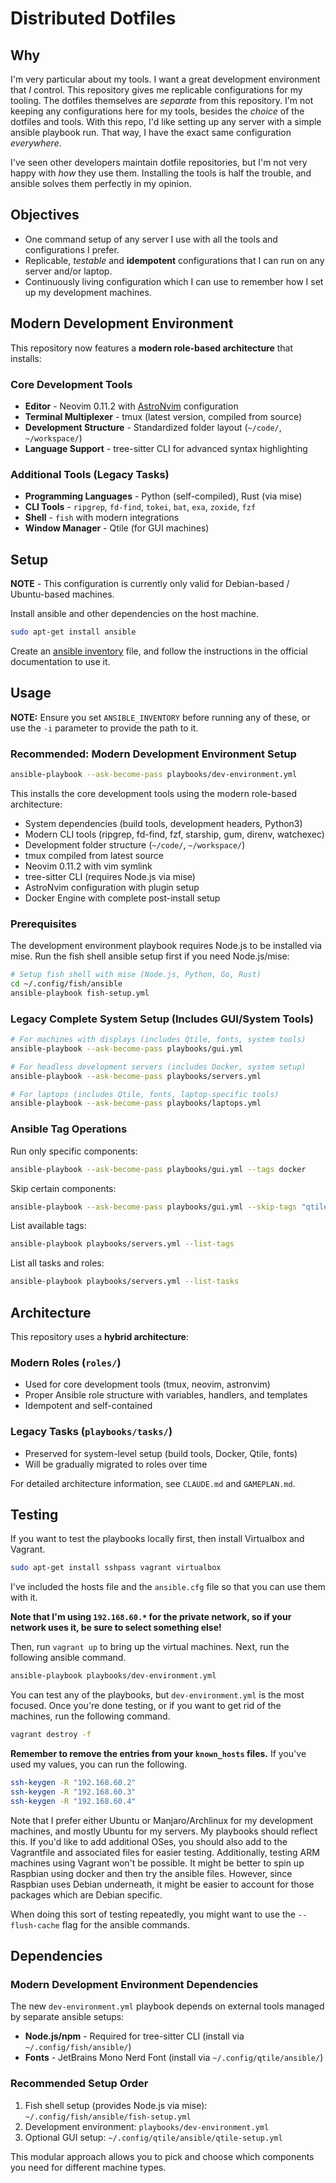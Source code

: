 # Distributed Dotfiles

## Why

I'm very particular about my tools. I want a great development environment that *I* control. This repository gives me replicable configurations for my tooling. The dotfiles themselves are *separate* from this repository. I'm not keeping any configurations here for my tools, besides the *choice* of the dotfiles and tools. With this repo, I'd like setting up any server with a simple ansible playbook run. That way, I have the exact same configuration *everywhere*.

I've seen other developers maintain dotfile repositories, but I'm not very happy with *how* they use them. Installing the tools is half the trouble, and ansible solves them perfectly in my opinion.

## Objectives

* One command setup of any server I use with all the tools and configurations I prefer.
* Replicable, *testable* and **idempotent** configurations that I can run on any server and/or laptop.
* Continuously living configuration which I can use to remember how I set up my development machines.

## Modern Development Environment

This repository now features a **modern role-based architecture** that installs:

### Core Development Tools

* **Editor** - Neovim 0.11.2 with [AstroNvim](https://github.com/AstroNvim/AstroNvim) configuration
* **Terminal Multiplexer** - tmux (latest version, compiled from source)
* **Development Structure** - Standardized folder layout (`~/code/`, `~/workspace/`)
* **Language Support** - tree-sitter CLI for advanced syntax highlighting

### Additional Tools (Legacy Tasks)

* **Programming Languages** - Python (self-compiled), Rust (via mise)
* **CLI Tools** - `ripgrep`, `fd-find`, `tokei`, `bat`, `exa`, `zoxide`, `fzf`
* **Shell** - `fish` with modern integrations
* **Window Manager** - Qtile (for GUI machines)

## Setup

**NOTE** - This configuration is currently only valid for Debian-based / Ubuntu-based machines.

Install ansible and other dependencies on the host machine.

```bash
sudo apt-get install ansible
```

Create an [ansible inventory](https://docs.ansible.com/ansible/latest/inventory_guide/intro_inventory.html) file, and follow the instructions in the official documentation to use it.

## Usage

**NOTE:** Ensure you set `ANSIBLE_INVENTORY` before running any of these, or use the `-i` parameter to provide the path to it.

### Recommended: Modern Development Environment Setup

```bash
ansible-playbook --ask-become-pass playbooks/dev-environment.yml
```

This installs the core development tools using the modern role-based architecture:

* System dependencies (build tools, development headers, Python3)
* Modern CLI tools (ripgrep, fd-find, fzf, starship, gum, direnv, watchexec)
* Development folder structure (`~/code/`, `~/workspace/`)
* tmux compiled from latest source
* Neovim 0.11.2 with vim symlink
* tree-sitter CLI (requires Node.js via mise)
* AstroNvim configuration with plugin setup
* Docker Engine with complete post-install setup

### Prerequisites

The development environment playbook requires Node.js to be installed via mise. Run the fish shell ansible setup first if you need Node.js/mise:

```bash
# Setup fish shell with mise (Node.js, Python, Go, Rust)
cd ~/.config/fish/ansible
ansible-playbook fish-setup.yml
```

### Legacy Complete System Setup (Includes GUI/System Tools)

```bash
# For machines with displays (includes Qtile, fonts, system tools)
ansible-playbook --ask-become-pass playbooks/gui.yml 

# For headless development servers (includes Docker, system setup)
ansible-playbook --ask-become-pass playbooks/servers.yml 

# For laptops (includes Qtile, fonts, laptop-specific tools)
ansible-playbook --ask-become-pass playbooks/laptops.yml
```

### Ansible Tag Operations

Run only specific components:

```bash
ansible-playbook --ask-become-pass playbooks/gui.yml --tags docker
```

Skip certain components:

```bash
ansible-playbook --ask-become-pass playbooks/gui.yml --skip-tags "qtile,docker"
```

List available tags:

```bash
ansible-playbook playbooks/servers.yml --list-tags
```

List all tasks and roles:

```bash
ansible-playbook playbooks/servers.yml --list-tasks
```

## Architecture

This repository uses a **hybrid architecture**:

### Modern Roles (`roles/`)
- Used for core development tools (tmux, neovim, astronvim)
- Proper Ansible role structure with variables, handlers, and templates
- Idempotent and self-contained

### Legacy Tasks (`playbooks/tasks/`)
- Preserved for system-level setup (build tools, Docker, Qtile, fonts)
- Will be gradually migrated to roles over time

For detailed architecture information, see `CLAUDE.md` and `GAMEPLAN.md`.

## Testing

If you want to test the playbooks locally first, then install Virtualbox and Vagrant.

```bash
sudo apt-get install sshpass vagrant virtualbox
```

I've included the hosts file and the `ansible.cfg` file so that you can use them with it.

**Note that I'm using `192.168.60.*` for the private network, so if your network uses it, be sure to select something else!**

Then, run `vagrant up` to bring up the virtual machines. Next, run the following ansible command.

```bash
ansible-playbook playbooks/dev-environment.yml
```

You can test any of the playbooks, but `dev-environment.yml` is the most focused. Once you're done testing, or if you want to get rid of the machines, run the following command.

```bash
vagrant destroy -f
```

**Remember to remove the entries from your `known_hosts` files.** If you've used my values, you can run the following.

```bash
ssh-keygen -R "192.168.60.2"
ssh-keygen -R "192.168.60.3"
ssh-keygen -R "192.168.60.4"
```

Note that I prefer either Ubuntu or Manjaro/Archlinux for my development machines, and mostly Ubuntu for my servers. My playbooks should reflect this. If you'd like to add additional OSes, you should also add to the Vagrantfile and associated files for easier testing. Additionally, testing ARM machines using Vagrant won't be possible. It might be better to spin up Raspbian using docker and then try the ansible files. However, since Raspbian uses Debian underneath, it might be easier to account for those packages which are Debian specific.

When doing this sort of testing repeatedly, you might want to use the `--flush-cache` flag for the ansible commands.

## Dependencies

### Modern Development Environment Dependencies

The new `dev-environment.yml` playbook depends on external tools managed by separate ansible setups:

* **Node.js/npm** - Required for tree-sitter CLI (install via `~/.config/fish/ansible/`)
* **Fonts** - JetBrains Mono Nerd Font (install via `~/.config/qtile/ansible/`)

### Recommended Setup Order

1. Fish shell setup (provides Node.js via mise): `~/.config/fish/ansible/fish-setup.yml`
2. Development environment: `playbooks/dev-environment.yml`
3. Optional GUI setup: `~/.config/qtile/ansible/qtile-setup.yml`

This modular approach allows you to pick and choose which components you need for different machine types.